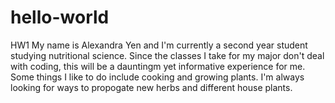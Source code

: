 # hello-world
HW1 
My name is Alexandra Yen and I'm currently a second year student studying nutritional science. Since the classes I take for my major don't deal with coding, this will be a dauntingm yet informative experience for me. Some things I like to do include cooking and growing plants. I'm always looking for ways to propogate new herbs and different house plants.

